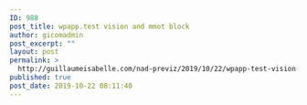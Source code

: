 ```yaml
---
ID: 988
post_title: wpapp.test vision and mmot block
author: gicomadmin
post_excerpt: ""
layout: post
permalink: >
  http://guillaumeisabelle.com/nad-previz/2019/10/22/wpapp-test-vision-and-mmot-block/
published: true
post_date: 2019-10-22 08:11:40
---
```

<!-- wp:block-lab/stc-vision-block {"vision":"wpapp.test vision and mmot block","dtdue":"191022","mmotacceptable":false,"mmottrend":"Getting worse","mmotanalyze":"Class dependency done","mmotplan":"delaying then Document and explain","mmotfeedback":"scheduling 14d"} /-->

<!-- wp:block-lab/stc-vision-block {"vision":"Trying with two vision within the same post","dtdue":"191022","mmottrend":"Getting worse","mmotanalyze":"oeueo","mmotplan":"oeaueu","mmotfeedback":"eouoeu"} /-->